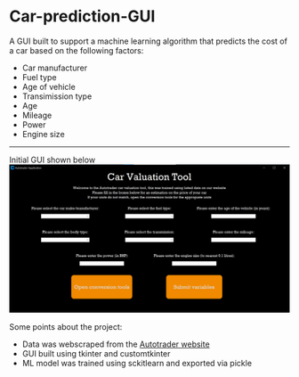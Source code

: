 # Car-prediction-GUI
A GUI built to support a machine learning algorithm that predicts the cost of a car based on the following factors:
- Car manufacturer
- Fuel type
- Age of vehicle
- Transimission type
- Age
- Mileage
- Power
- Engine size
---
Initial  GUI shown below
![alt text](https://github.com/SuperSalcedo22/Car-prediction-GUI/blob/main/Initial%20frame.png "Preview")

Some points about the project:
- Data was webscraped from the [Autotrader website](https://www.autotrader.co.uk/)
- GUI built using tkinter and customtkinter
- ML model was trained using sckitlearn and exported via pickle
